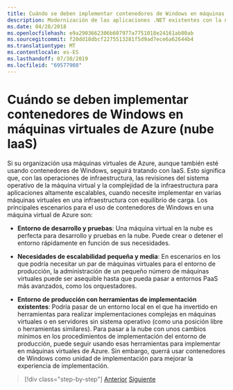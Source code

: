 ```yaml
---
title: Cuándo se deben implementar contenedores de Windows en máquinas virtuales de Azure (nube IaaS)
description: Modernización de las aplicaciones .NET existentes con la nube de Azure y los contenedores de Windows | Cuándo implementar contenedores de Windows en máquinas virtuales de Azure (nube IaaS)
ms.date: 04/28/2018
ms.openlocfilehash: e9a2903662306b607977a7751018e24161ab80ab
ms.sourcegitcommit: f20dd18dbcf2275513281f5d9ad7ece6a62644b4
ms.translationtype: MT
ms.contentlocale: es-ES
ms.lasthandoff: 07/30/2019
ms.locfileid: "69577908"
---
```

# <a name="when-to-deploy-windows-containers-to-azure-vms-iaas-cloud"></a>Cuándo se deben implementar contenedores de Windows en máquinas virtuales de Azure (nube IaaS)

Si su organización usa máquinas virtuales de Azure, aunque también esté usando contenedores de Windows, seguirá tratando con IaaS. Esto significa que, con las operaciones de infraestructura, las revisiones del sistema operativo de la máquina virtual y la complejidad de la infraestructura para aplicaciones altamente escalables, cuando necesite implementar en varias máquinas virtuales en una infraestructura con equilibrio de carga. Los principales escenarios para el uso de contenedores de Windows en una máquina virtual de Azure son:

- **Entorno de desarrollo y pruebas**: Una máquina virtual en la nube es perfecta para desarrollo y pruebas en la nube. Puede crear o detener el entorno rápidamente en función de sus necesidades.

- **Necesidades de escalabilidad pequeña y media**: En escenarios en los que podría necesitar un par de máquinas virtuales para el entorno de producción, la administración de un pequeño número de máquinas virtuales puede ser asequible hasta que pueda pasar a entornos PaaS más avanzados, como los orquestadores.

- **Entorno de producción con herramientas de implementación existentes**: Podría pasar de un entorno local en el que ha invertido en herramientas para realizar implementaciones complejas en máquinas virtuales o en servidores sin sistema operativo (como una posición libre o herramientas similares). Para pasar a la nube con unos cambios mínimos en los procedimientos de implementación del entorno de producción, puede seguir usando esas herramientas para implementar en máquinas virtuales de Azure. Sin embargo, querrá usar contenedores de Windows como unidad de implementación para mejorar la experiencia de implementación.

>[!div class="step-by-step"]
>[Anterior](when-to-deploy-windows-containers-in-your-on-premises-iaas-vm-infrastructure.md)
>[Siguiente](when-to-deploy-windows-containers-to-azure-container-instances-ACI.md)
